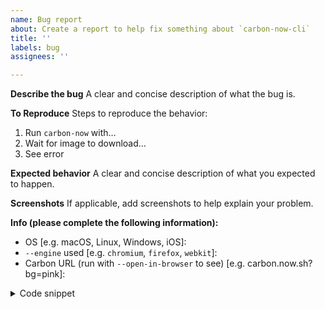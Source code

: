 ```yaml
---
name: Bug report
about: Create a report to help fix something about `carbon-now-cli`
title: ''
labels: bug
assignees: ''

---
```


**Describe the bug**
A clear and concise description of what the bug is.

**To Reproduce**
Steps to reproduce the behavior:

1. Run `carbon-now` with…
2. Wait for image to download…
3. See error

**Expected behavior**
A clear and concise description of what you expected to happen.

**Screenshots**
If applicable, add screenshots to help explain your problem.

**Info (please complete the following information):**

- OS [e.g. macOS, Linux, Windows, iOS]:
- `--engine` used [e.g. `chromium`, `firefox`, `webkit`]:
- Carbon URL (run with `--open-in-browser` to see) [e.g. carbon.now.sh?bg=pink]:


<details>
  <summary>Code snippet</summary>
  <pre>
  <!-- Paste an example code snippet, if applicable -->
  </pre>
</details>

